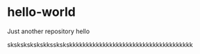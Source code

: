 # hello-world
Just another repository
hello

skskskskskskksskskskkkkkkkkkkkkkkkkkkkkkkkkkkkkkkkkkkkkk
